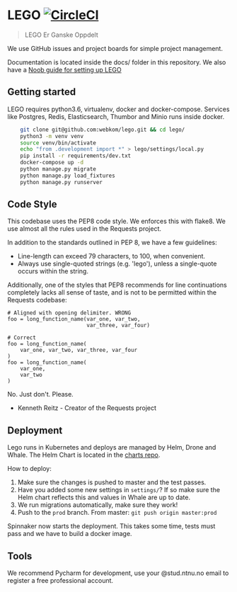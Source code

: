 # LEGO [![CircleCI](https://circleci.com/gh/webkom/lego/tree/master.svg?style=svg&circle-token=26520c314e094786c87c6a14af78c0cd7c82caec)](https://circleci.com/gh/webkom/lego/tree/master)

> LEGO Er Ganske Oppdelt

We use GitHub issues and project boards for simple project management.

Documentation is located inside the docs/ folder in this repository. We also have a [Noob guide for setting up LEGO](https://github.com/webkom/lego/wiki/Noob-Guide)

## Getting started

LEGO requires python3.6, virtualenv, docker and docker-compose. Services like Postgres, Redis,
Elasticsearch, Thumbor and Minio runs inside docker.


```bash
    git clone git@github.com:webkom/lego.git && cd lego/
    python3 -m venv venv
    source venv/bin/activate
    echo "from .development import *" > lego/settings/local.py
    pip install -r requirements/dev.txt
    docker-compose up -d
    python manage.py migrate
    python manage.py load_fixtures
    python manage.py runserver
```

## Code Style

This codebase uses the PEP8 code style. We enforces this with flake8. We use almost all the rules
used in the Requests project.

In addition to the standards outlined in PEP 8, we have a few guidelines:

* Line-length can exceed 79 characters, to 100, when convenient.
* Always use single-quoted strings (e.g. 'lego'), unless a single-quote occurs within the string.

Additionally, one of the styles that PEP8 recommends for line continuations completely lacks all
sense of taste, and is not to be permitted within the Requests codebase:

```
# Aligned with opening delimiter. WRONG
foo = long_function_name(var_one, var_two,
                         var_three, var_four)

# Correct
foo = long_function_name(
    var_one, var_two, var_three, var_four
)
foo = long_function_name(
    var_one,
    var_two
)
```

No. Just don't. Please.

- Kenneth Reitz - Creator of the Requests project

## Deployment

Lego runs in Kubernetes and deploys are managed by Helm, Drone and Whale. The Helm Chart is located in the [charts repo](https://github.com/webkom/charts).
  
How to deploy:
1. Make sure the changes is pushed to master and the test passes.
2. Have you added some new settings in `settings/`? If so make sure the Helm chart reflects this and values in Whale are up to date.
3. We run migrations automatically, make sure they work! 
4. Push to the `prod` branch. From master: `git push origin master:prod`

Spinnaker now starts the deployment. This takes some time, tests must pass and we have to build a 
docker image.

## Tools

We recommend Pycharm for development, use your @stud.ntnu.no email to register a free professional
account.

